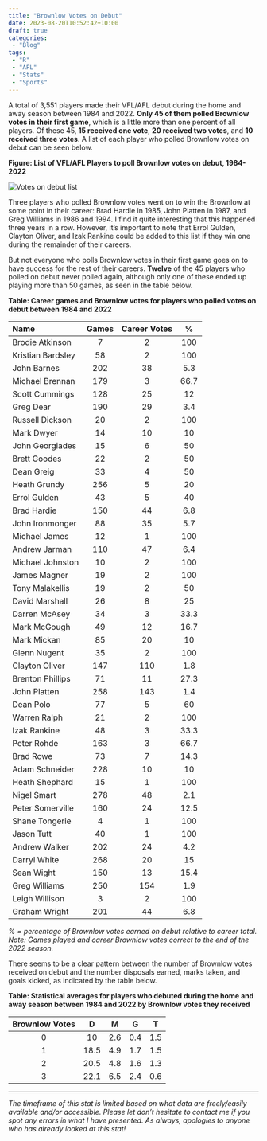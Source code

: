 ```yaml
---
title: "Brownlow Votes on Debut"
date: 2023-08-20T10:52:42+10:00
draft: true
categories:
 - "Blog"
tags:
 - "R"
 - "AFL" 
 - "Stats"
 - "Sports"
---
```


<!--more-->

A total of 3,551 players made their VFL/AFL debut during the home and away season between 1984 and 2022. **Only 45 of them polled Brownlow votes in their first game**, which is a little more than one percent of all players. Of these 45, **15 received one vote**, **20 received two votes**, and **10 received three votes**. A list of each player who polled Brownlow votes on debut can be seen below.

**Figure: List of VFL/AFL Players to poll Brownlow votes on debut, 1984-2022**

![Votes on debut list](/files/content/posts/brownlow-votes-on-debut/votes-on-debut-list.png)

Three players who polled Brownlow votes went on to win the Brownlow at some point in their career: Brad Hardie in 1985, John Platten in 1987, and Greg Williams in 1986 and 1994. I find it quite interesting that this happened three years in a row. However, it’s important to note that Errol Gulden, Clayton Oliver, and Izak Rankine could be added to this list if they win one during the remainder of their careers.

But not everyone who polls Brownlow votes in their first game goes on to have success for the rest of their careers. **Twelve** of the 45 players who polled on debut never polled again, although only one of these ended up playing more than 50 games, as seen in the table below.

**Table: Career games and Brownlow votes for players who polled votes on debut between 1984 and 2022**

<center>

| Name              | Games | Career Votes | %    |
| :---------------- | :---: | :----------: | :--: |
| Brodie Atkinson   | 7     | 2            | 100  |
| Kristian Bardsley | 58    | 2            | 100  |
| John Barnes       | 202   | 38           | 5.3  |
| Michael Brennan   | 179   | 3            | 66.7 |
| Scott Cummings    | 128   | 25           | 12   |
| Greg Dear         | 190   | 29           | 3.4  |
| Russell Dickson   | 20    | 2            | 100  |
| Mark Dwyer        | 14    | 10           | 10   |
| John Georgiades   | 15    | 6	           | 50   |
| Brett Goodes      | 22    | 2            | 50   |
| Dean Greig        | 33    | 4            | 50   |
| Heath Grundy	    | 256   | 5            | 20   |
| Errol Gulden      | 43    | 5            | 40   |
| Brad Hardie       | 150   | 44           | 6.8  |
| John Ironmonger   | 88    | 35           | 5.7  |
| Michael James     | 12    | 1            | 100  |
| Andrew Jarman     | 110   | 47           | 6.4  |
| Michael Johnston  | 10    | 2            | 100  |
| James Magner      | 19    | 2            | 100  |
| Tony Malakellis   | 19    | 2            | 50   |
| David Marshall    | 26    | 8            | 25   |
| Darren McAsey     | 34    | 3            | 33.3 |
| Mark McGough      | 49    | 12           | 16.7 |
| Mark Mickan       | 85    | 20           | 10   |
| Glenn Nugent      | 35    | 2            | 100  |
| Clayton Oliver    | 147   | 110          | 1.8  |
| Brenton Phillips  | 71    | 11           | 27.3 |
| John Platten      | 258   | 143          | 1.4  |
| Dean Polo         | 77    | 5            | 60   |
| Warren Ralph      | 21    | 2            | 100  |
| Izak Rankine      | 48    | 3            | 33.3 |
| Peter Rohde       | 163   | 3            | 66.7 |
| Brad Rowe         | 73    | 7            | 14.3 |
| Adam Schneider    | 228   | 10           | 10   |
| Heath Shephard    | 15    | 1            | 100  |
| Nigel Smart       | 278   | 48           | 2.1  |
| Peter Somerville  | 160   | 24           | 12.5 |
| Shane Tongerie    | 4     | 1            | 100  |
| Jason Tutt        | 40    | 1            | 100  |
| Andrew Walker     | 202   | 24           | 4.2  |
| Darryl White      | 268   | 20           | 15   |
| Sean Wight        | 150   | 13           | 15.4 |
| Greg Williams     | 250   | 154          | 1.9  |
| Leigh Willison    | 3     | 2            | 100  |
| Graham Wright     | 201   | 44           | 6.8  |

</center>

*% = percentage of Brownlow votes earned on debut relative to career total. Note: Games played and career Brownlow votes correct to the end of the 2022 season.*

There seems to be a clear pattern between the number of Brownlow votes received on debut and the number disposals earned, marks taken, and goals kicked, as indicated by the table below. 

**Table: Statistical averages for players who debuted during the home and away season between 1984 and 2022 by Brownlow votes they received**

<center>

| Brownlow Votes | D    | M   | G   | T   |
| :------------: | :--: | :-: | :-: | :-: |
| 0	             | 10	| 2.6 |	0.4	| 1.5 |
| 1              | 18.5	| 4.9 |	1.7	| 1.5 |
| 2              | 20.5	| 4.8 |	1.6	| 1.3 |
| 3              | 22.1 | 6.5 |	2.4	| 0.6 |

</center>



--- 

*The timeframe of this stat is limited based on what data are freely/easily available and/or accessible. Please let don’t hesitate to contact me if you spot any errors in what I have presented. As always, apologies to anyone who has already looked at this stat!*
